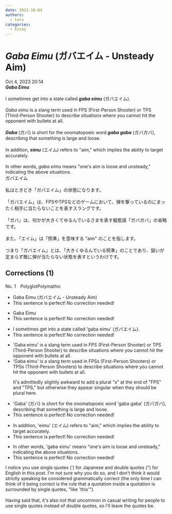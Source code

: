```yaml
---
date: 2023-10-04
authors:
  - toru
categories:
  - Essay
---
```


<h1 id="subject_show"><strong><em>Gaba Eimu</strong></em> (ガバエイム - Unsteady Aim)</h1>
<div class="date">Oct 4, 2023 20:14</div>
<div id="post"><div id="body_show_ori">
<strong><em>Gaba Eimu</strong></em><br/><br/>I sometimes get into a state called <strong><em>gaba eimu</em></strong> (ガバエイム).<br/><br/><em>Gaba eimu</em> is a slang term used in FPS (First-Person Shooter) or TPS (Third-Person Shooter) to describe situations where you cannot hit the opponent with bullets at all.<br/><br/><strong><em>Gaba</em></strong> (ガバ) is short for the onomatopoeic word <strong><em>gaba gaba</em></strong> (ガバガバ), describing that something is large and loose.<br/><br/>In addition, <strong><em>eimu</em></strong> (エイム) refers to "aim," which implies the ability to target accurately.<br/><br/>In other words, <em>gaba eimu</em> means "one's aim is loose and unsteady," indicating the above situations.
</div></div>

<!-- more -->

<div id="post_ja"><div id="body_show_mo">
ガバエイム<br/><br/>私はときどき「ガバエイム」の状態になります。<br/><br/>「ガバエイム」は、FPSやTPSなどのゲームにおいて、弾を撃っているのにまったく相手に当たらないことを表すスラングです。<br/><br/>「ガバ」は、何かが大きくてゆるんでいるさまを表す擬態語「ガバガバ」の省略です。<br/><br/>また、「エイム」は「照準」を意味する "aim" のことを指します。<br/><br/>つまり「ガバエイム」とは、「大きくゆるんでいる照準」のことであり、狙いが定まらず敵に弾が当たらない状態を表すというわけです。
</div></div>

## Corrections (1)
<div id="block"><div class="first_name"> No. 1　<span class="just_name">PolyglotPolymathic</span></div><div id="block2">
<ul class="correction_field">
<li class="incorrect">Gaba Eimu (ガバエイム - Unsteady Aim)</li>
<li class="corrected perfect">This sentence is perfect! No correction needed!</li>
</ul>
<ul class="correction_field">
<li class="incorrect">Gaba Eimu</li>
<li class="corrected perfect">This sentence is perfect! No correction needed!</li>
</ul>
<ul class="correction_field">
<li class="incorrect">I sometimes get into a state called 'gaba eimu' (ガバエイム).</li>
<li class="corrected perfect">This sentence is perfect! No correction needed!</li>
</ul>
<ul class="correction_field">
<li class="incorrect">'Gaba eimu' is a slang term used in FPS (First-Person Shooter) or TPS (Third-Person Shooter) to describe situations where you cannot hit the opponent with bullets at all.</li>
<li class="corrected correct">
'Gaba eimu' is a slang term used in FPS<span class="f_blue">s</span> (First-Person Shooter<span class="f_blue">s</span>) or TPS<span class="f_blue">s</span> (Third-Person Shooter<span class="f_blue">s</span>) to describe situations where you cannot hit the opponent with bullets at all.
<p class="correction_comment">It's admittedly slightly awkward to add a plural "s" at the end of "FPS" and "TPS," but otherwise they appear singular when they should be plural here.</p>
</li>
</ul>
<ul class="correction_field">
<li class="incorrect">'Gaba' (ガバ) is short for the onomatopoeic word 'gaba gaba' (ガバガバ), describing that something is large and loose.</li>
<li class="corrected perfect">This sentence is perfect! No correction needed!</li>
</ul>
<ul class="correction_field">
<li class="incorrect">In addition, 'eimu' (エイム) refers to "aim," which implies the ability to target accurately.</li>
<li class="corrected perfect">This sentence is perfect! No correction needed!</li>
</ul>
<ul class="correction_field">
<li class="incorrect">In other words, 'gaba eimu' means "one's aim is loose and unsteady," indicating the above situations.</li>
<li class="corrected perfect">This sentence is perfect! No correction needed!</li>
</ul>
<p class="comment_small">
 I notice you use single quotes (') for Japanese and double quotes (") for English in this post.  I'm not sure why you do so, and I don't think it would strictly speaking be considered grammatically correct (the only time I can think of it being correct is the rule that a quotation inside a quotation is surrounded by single quotes, "like 'this'").
 <br/>
 <br/>
 Having said that, it's also not that uncommon in casual writing for people to use single quotes instead of double quotes, so I'll leave the quotes be.
</p>

</div></div>

